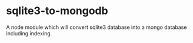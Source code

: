 # sqlite3-to-mongodb
A node module which will convert sqlite3 database into a mongo database including indexing.
